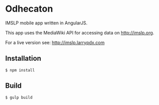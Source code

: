 # Odhecaton

IMSLP mobile app written in AngularJS.

This app uses the MediaWiki API for accessing data on http://imslp.org.

For a live version see: http://imslp.larrypdx.com

## Installation

```
$ npm install
```

## Build
```
$ gulp build
```

